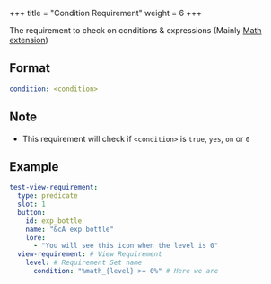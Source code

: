 +++
title = "Condition Requirement"
weight = 6
+++

The requirement to check on conditions & expressions (Mainly [Math extension](https://github.com/PlaceholderAPI/PlaceholderAPI/wiki/Placeholders#math))

## Format

```yaml
condition: <condition>
```

## Note

* This requirement will check if `<condition>` is `true`, `yes`, `on` or `0`

## Example

```yaml
test-view-requirement:
  type: predicate
  slot: 1
  button:
    id: exp_bottle
    name: "&cA exp bottle"
    lore:
      - "You will see this icon when the level is 0"
  view-requirement: # View Requirement
    level: # Requirement Set name
      condition: "%math_{level} >= 0%" # Here we are
```
